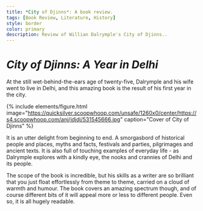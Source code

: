 ```yaml
---
title: *City of Djinns*: A book review.
tags: [Book Review, Literature, History]
style: border
color: primary
description: Review of Willian Dalrymple's City of Djinns..
---
```


# *City of Djinns: A Year in Delhi*
At the still wet-behind-the-ears age of twenty-five, Dalrymple and his wife went to live in Delhi, and this amazing book is the result of his first year in the city.

{% include elements/figure.html image="https://quicksilver.scoopwhoop.com/unsafe/1260x0/center/https://s4.scoopwhoop.com/anj/jdjdj/531545666.jpg" caption="Cover of City of Djinns" %}

It is an utter delight from beginning to end. A smorgasbord of historical people and places, myths and facts, festivals and parties, pilgrimages and ancient texts. It is also full of touching examples of everyday life - as Dalrymple explores with a kindly eye, the nooks and crannies of Delhi and its people.

The scope of the book is incredible, but his skills as a writer are so brilliant that you just float effortlessly from theme to theme, carried on a cloud of warmth and humour. The book covers an amazing spectrum though, and of course different bits of it will appeal more or less to different people. Even so, it is all hugely readable.

